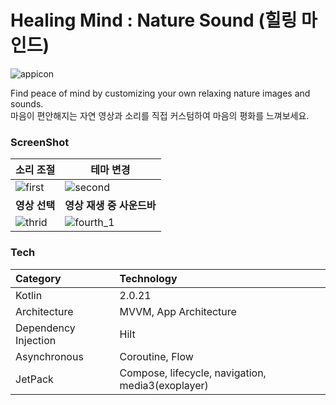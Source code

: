 # Healing Mind : Nature Sound (힐링 마인드)
![appicon](https://github.com/user-attachments/assets/4f9779d2-2e84-4dbb-a341-d9507a0d991a)

Find peace of mind by customizing your own relaxing nature images and sounds.<br>
마음이 편안해지는 자연 영상과 소리를 직접 커스텀하여 마음의 평화를 느껴보세요.

### ScreenShot
| **소리 조절**           | **테마 변경** |   
| ------------------ | ------------------ | 
|![first](https://github.com/user-attachments/assets/945fe8f3-b246-4a7c-8126-5a8b2c56bc4e) |  ![second](https://github.com/user-attachments/assets/aaed087e-1ab1-435a-b498-74ac0f975b1d)| 
| **영상 선택**           | **영상 재생 중 사운드바**   |
| ![thrid](https://github.com/user-attachments/assets/f97f9075-1a6d-4806-adec-2a0c8e9e1ddf) | ![fourth_1](https://github.com/user-attachments/assets/0f38d973-4d29-43df-b35b-c78277f16b29)







### Tech
| Category                | Technology                                                                                      |
|:------------------------|:------------------------------------------------------------------------------------------------|
| Kotlin                  | 2.0.21                                                                                          |
| Architecture            | MVVM, App Architecture                                                                          |
| Dependency Injection    | Hilt                                                                                            |
| Asynchronous            | Coroutine, Flow                                                                                 |
| JetPack                 | Compose, lifecycle, navigation, media3(exoplayer)                                               |

